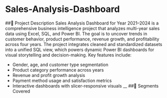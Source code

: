 # Sales-Analysis-Dashboard
##📘 Project Description
Sales Analysis Dashboard for Year 2021–2024 is a comprehensive business intelligence project that analyzes multi-year sales data using Excel, SQL, and Power BI. The goal is to uncover trends in customer behavior, product performance, revenue growth, and profitability across four years. The project integrates cleaned and standardized datasets into a unified SQL view, which powers dynamic Power BI dashboards for visual storytelling and decision-making.
Key features include:
- Gender, age, and customer type segmentation
- Product category performance across years
- Revenue and profit growth analysis
- Payment method usage and satisfaction metrics
- Interactive dashboards with slicer-responsive visuals
__
##📌 Segments Covered
